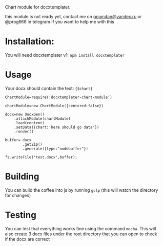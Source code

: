 Chart module for docxtemplater.

this module is not ready yet, contact me on gnomdan@yandex.ru or @prog666 in telegram if you want to help me with this

# Installation:

You will need docxtemplater v1: `npm install docxtemplater`

<!-- install this module: `npm install docxtemplater-image-module` -->

# Usage

Your docx should contain the text: `{$chart}`

    ChartModule=require(‘docxtemplater-chart-module’)

    chartModule=new ChartModule({centered:false})

    docx=new DocxGen()
        .attachModule(chartModule)
        .load(content)
        .setData({chart:'here should go data'})
        .render()

    buffer= docx
            .getZip()
            .generate({type:"nodebuffer"})

    fs.writeFile("test.docx",buffer);


# Building

 You can build the coffee into js by running `gulp` (this will watch the directory for changes)

# Testing

You can test that everything works fine using the command `mocha`. This will also create 3 docx files under the root directory that you can open to check if the docx are correct
